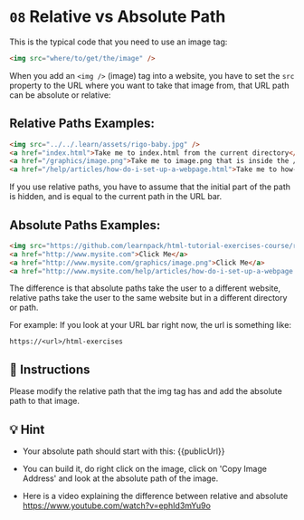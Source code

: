 # `08` Relative vs Absolute Path

This is the typical code that you need to use an image tag:

```html
<img src="where/to/get/the/image" />
```
When you add an `<img />` (image) tag into a website, you have to set the `src` property to the URL where you want to take that image from, that URL path can be absolute or relative:

## Relative Paths Examples:

```html
<img src="../../.learn/assets/rigo-baby.jpg" />
<a href="index.html">Take me to index.html from the current directory</a>
<a href="/graphics/image.png">Take me to image.png that is inside the /graphics/ directory</a>
<a href="/help/articles/how-do-i-set-up-a-webpage.html">Take me to how-do-i-set-up-a-webpage.html</a>
```

If you use relative paths, you have to assume that the initial part of the path is hidden, and is equal to the current path in the URL bar.

## Absolute Paths Examples:

```html
<img src="https://github.com/learnpack/html-tutorial-exercises-course/raw/master/HTML-badge.png" />
<a href="http://www.mysite.com">Click Me</a>
<a href="http://www.mysite.com/graphics/image.png">Click Me</a>
<a href="http://www.mysite.com/help/articles/how-do-i-set-up-a-webpage.html">Click Me</a>
```

The difference is that absolute paths take the user to a different website, relative paths take the user to the same website but in a different directory or path.

For example: If you look at your URL bar right now, the url is something like:
```
https://<url>/html-exercises
```

## 📝 Instructions

Please modify the relative path that the img tag has and add the absolute path to that image.

## 💡 Hint

+ Your absolute path should start with this: {{publicUrl}}

+ You can build it, do right click on the image, click on 'Copy Image Address' and look at the absolute path of the image.

+ Here is a video explaining the difference between relative and absolute
https://www.youtube.com/watch?v=ephId3mYu9o